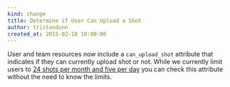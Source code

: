 ```yaml
---
kind: change
title: Determine if User Can Upload a Shot
author: tristandunn
created_at: 2015-02-18 10:00:00
---
```


User and team resources now include a `can_upload_shot` attribute that indicates
if they can currently upload shot or not. While we currently limit users to [24
shots per month and five per day][1] you can check this attribute without the
need to know the limits.

[1]: http://help.dribbble.com/#is-there-a-limit-to-how-many-shots-a-player-can-upload
